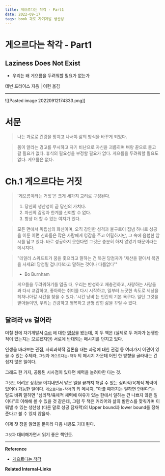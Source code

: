 ```yaml
---
title: 게으르다는 착각 - Part1
date: 2022-09-17
tags: book 과로 자기계발 생산성
---
```


# 게으르다는 착각 - Part1
## Laziness Does Not Exist

- 우리는 왜 게으름을 두려워할 필요가 없는가

데번 프라이스 지음 \| 이현 옮김

---

![[Pasted image 20220912174333.png]]


# 서문

> 나는 과로로 건강을 망치고 나서야 삶의 방식을 바꾸게 되었다.

> 몸이 알리는 경고를 무시하고 자기 비난으로 자신을 괴롭히며 벼랑 끝으로 몰고 갈 필요가 없다. 휴식의 필요성을 부정할 필요가 없다. 게으름을 두려워할 필요도 없다. 게으름은 없다.

# Ch.1 게으르다는 거짓

> '게으름이라는 거짓'은 크게 세가지 교리로 구성된다.
> 1. 당신의 생산성이 곧 당신의 가치다. 
> 2. 자신의 감정과 한계를 신뢰할 수 없다.
> 3. 항상 더 할 수 있는 여지가 있다.

> 모든 면에서 독립심의 화신이며, 오직 강인한 성격과 불구르이 집념 하나로 성공을 이룬 이런 신화들은 많은 사람에게 영감을 주고 어필하지만, 그 속에 음험한 암시를 담고 있다. 바로 성공하지 못한다면 그것은 충분히 하지 않았기 때문이라는 메시지다.

> "테일러 스위프트가 꿈을 좇으라고 말하는 건 복권 당첨자가 '재산을 팔아서 복권을 사세요! 당첨될 겁니다!라고 말하는 것이나 다름없다'" 
> - Bo Burnham

> 게으름을 두려워하기를 멈출 때, 우리는 반성하고  재충전하고, 사랑하는 사람들과 다시 교감하고, 좋아하는 취미를 다시 시작하고, 일부러 느긋한 속도로 세상을 헤쳐나아갈 시간을 찾을 수 있다. '시간 낭비'는 인간의 기본 욕구다. 일단 그것을 받아들이면, 우리는 건강하고 행복하고 균형 잡힌 삶을 꾸릴 수 있다. 

## 달려라 vs 걸어라

며칠 전에 자기계발서 [Grit](https://ko.wikipedia.org/wiki/%EA%B7%B8%EB%A6%BF) 에 대한 [영상](https://youtu.be/zNlXa5ASv9M)을 봤는데, 
이 두 책은 (실제로 두 저자가 논쟁한 적이 있는지는 모르겠지만) 서로에 반대되는 메시지를 던지고 있다.

인생을 바라보는 관점, 사회과학적 결론을 내는 과정에 대한 관점 등 여러가지 이견이 있을 수 있는 주제라, `그릿`과  `게으르다는-착각` 의 메시지 가운데 어떤 한 방향을 골라내는 건 쉽지 않은 일이다.

그래도 한 가지, 공통된 시사점이 있다면 체력을 늘려야한 다는 것. 

`그릿`도 어려운 상황을 이겨내면서 맡은 일을 끝까지 해낼 수 있는 심리적/육체적 체력이 있어야 가능한 일이다. `게으르다는-착각`의 키 메시지, "아플 때까지는 일하면 안된다"는 말도 바꿔 말하면 "심리적/육체적 체력에 여유가 있는 한에서 일하는 건 나쁘지 않은 일이다"로 이해해 볼 수 있을 것 같은데, 그럼 두 책은 커리어와 삶의 발란스를 맞춰가며 이뤄낼 수 있는 생산성 (다른 말로 성공 잠재력)의 Upper bound과  lower bound를 정해준다고 볼 수 있지 않을까.

이제 첫 장을 읽었을 뿐이라 다음 내용도 기대 된다.

`그릿`과 대비해가면서 읽기 좋은 책인듯.

---
**Reference**
- [게으르다는 착각](http://www.yes24.com/Product/Goods/108721410)

**Related Internal-Links**
